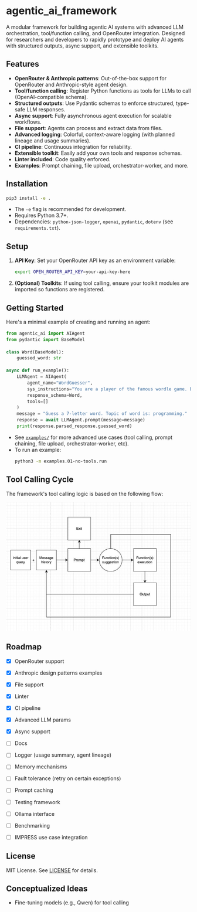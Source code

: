 # agentic_ai_framework

A modular framework for building agentic AI systems with advanced LLM orchestration, tool/function calling, and OpenRouter integration. Designed for researchers and developers to rapidly prototype and deploy AI agents with structured outputs, async support, and extensible toolkits.

## Features

- **OpenRouter & Anthropic patterns**: Out-of-the-box support for OpenRouter and Anthropic-style agent design.
- **Tool/function calling**: Register Python functions as tools for LLMs to call (OpenAI-compatible schema).
- **Structured outputs**: Use Pydantic schemas to enforce structured, type-safe LLM responses.
- **Async support**: Fully asynchronous agent execution for scalable workflows.
- **File support**: Agents can process and extract data from files.
- **Advanced logging**: Colorful, context-aware logging (with planned lineage and usage summaries).
- **CI pipeline**: Continuous integration for reliability.
- **Extensible toolkit**: Easily add your own tools and response schemas.
- **Linter included**: Code quality enforced.
- **Examples**: Prompt chaining, file upload, orchestrator-worker, and more.

## Installation

```bash
pip3 install -e .
```
- The `-e` flag is recommended for development.
- Requires Python 3.7+.
- Dependencies: `python-json-logger`, `openai`, `pydantic`, `dotenv` (see `requirements.txt`).

## Setup

1. **API Key**: Set your OpenRouter API key as an environment variable:
   ```bash
   export OPEN_ROUTER_API_KEY=your-api-key-here
   ```
2. **(Optional) Toolkits**: If using tool calling, ensure your toolkit modules are imported so functions are registered.

## Getting Started

Here's a minimal example of creating and running an agent:

```python
from agentic_ai import AIAgent
from pydantic import BaseModel

class Word(BaseModel):
    guessed_word: str

async def run_example():
    LLMAgent = AIAgent(
        agent_name="WordGuesser",
        sys_instructions="You are a player of the famous wordle game. Explain what you do at each step",
        response_schema=Word,
        tools=[]
    )
    message = "Guess a 7-letter word. Topic of word is: programming."
    response = await LLMAgent.prompt(message=message)
    print(response.parsed_response.guessed_word)
```

- See [`examples/`](examples/) for more advanced use cases (tool calling, prompt chaining, file upload, orchestrator-worker, etc).
- To run an example:
  ```bash
  python3 -m examples.01-no-tools.run
  ```

## Tool Calling Cycle

The framework's tool calling logic is based on the following flow:

![Tool Calling Cycle](src/agentic_ai/docs/media/tool_calling_cycle.png)

## Roadmap

- [x] OpenRouter support
- [x] Anthropic design patterns examples
- [x] File support
- [x] Linter
- [x] CI pipeline
- [x] Advanced LLM params
- [x] Async support
- [ ] Docs
- [ ] Logger (usage summary, agent lineage)
- [ ] Memory mechanisms
- [ ] Fault tolerance (retry on certain exceptions)
- [ ] Prompt caching
- [ ] Testing framework
- [ ] Ollama interface
- [ ] Benchmarking
- [ ] IMPRESS use case integration


## License

MIT License. See [LICENSE](LICENSE) for details.

## Conceptualized Ideas
- Fine-tuning models (e.g., Qwen) for tool calling


